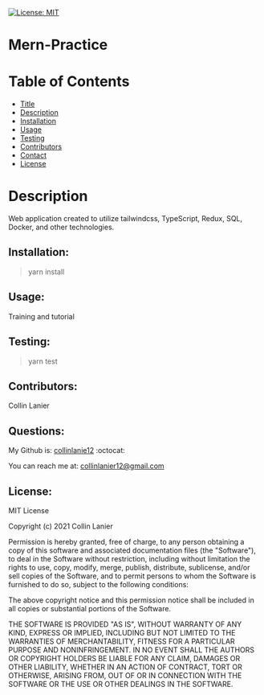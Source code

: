 
[![License: MIT](https://img.shields.io/badge/License-MIT-yellow.svg)](https://opensource.org/licenses/MIT)

# Mern-Practice <a name="title"></a>

# Table of Contents
* [Title](#title)
* [Description](#description)
* [Installation](#install)
* [Usage](#use)
* [Testing](#test)
* [Contributors](#contributors)
* [Contact](#info)
* [License](#license)

# Description <a name="description"></a>
Web application created to utilize tailwindcss, TypeScript, Redux, SQL, Docker, and other technologies.

## Installation: <a name="install"></a>

> yarn install
## Usage: <a name="use"></a>

Training and tutorial
## Testing: <a name="test"></a>

> yarn test
## Contributors: <a name="contributors"></a>

Collin Lanier
## Questions: <a name="info"></a>

My Github is: [collinlanie12](https://github.com/collinlanie12) :octocat:

You can reach me at:  collinlanier12@gmail.com
## License: <a name="license"></a>


        
MIT License

Copyright (c) 2021 Collin Lanier

Permission is hereby granted, free of charge, to any person obtaining a copy
of this software and associated documentation files (the "Software"), to deal
in the Software without restriction, including without limitation the rights
to use, copy, modify, merge, publish, distribute, sublicense, and/or sell
copies of the Software, and to permit persons to whom the Software is
furnished to do so, subject to the following conditions:

The above copyright notice and this permission notice shall be included in all
copies or substantial portions of the Software.

THE SOFTWARE IS PROVIDED "AS IS", WITHOUT WARRANTY OF ANY KIND, EXPRESS OR
IMPLIED, INCLUDING BUT NOT LIMITED TO THE WARRANTIES OF MERCHANTABILITY,
FITNESS FOR A PARTICULAR PURPOSE AND NONINFRINGEMENT. IN NO EVENT SHALL THE
AUTHORS OR COPYRIGHT HOLDERS BE LIABLE FOR ANY CLAIM, DAMAGES OR OTHER
LIABILITY, WHETHER IN AN ACTION OF CONTRACT, TORT OR OTHERWISE, ARISING FROM,
OUT OF OR IN CONNECTION WITH THE SOFTWARE OR THE USE OR OTHER DEALINGS IN THE
SOFTWARE.
        

    